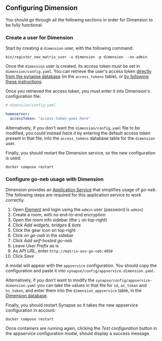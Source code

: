 ## Configuring Dimension
You should go through all the following sections in order for Dimension to be fully functional.

### Create a user for Dimension
Start by creating a `dimension` user, with the following command:

```shell
bin/register_new_matrix_user -u dimension -p dimension --no-admin
```

Once the `dimension` user is created, its access token must be set in `dimension/config.yaml`. You can retrieve the user's access token [directly from the synapse database](#database-access) (in the `access_tokens` table), or [by following these instructions](https://t2bot.io/docs/access_tokens/).

Once you retrieved the access token, you must enter it into Dimension's configuration file:

```yaml
# dimension/config.yaml

homeserver:
  accessToken: "access-token-goes-here"
```

Alternatively, if you don't want the `dimension/config.yaml` file to be modified, you could instead *hack it* by entering the default access token present in that file, into the `access_tokens` database table for the `dimension` user.

Finally, you should restart the Dimension service, so the new configuration is used:

```shell
docker compose restart
```

### Configure go-neb usage with Dimension
Dimension provides an [Application Service](https://matrix.org/docs/guides/application-services) that simplifies usage of *go-neb*. The following steps are required for this application service to work correctly.

1. Open [Element](http://localhost:8010) and login using the `admin` user (password is `admin`)
1. Create a room, with no end-to-end encryption
1. Open the room info sidebar (the `i` on top-right)
1. Click *Add widgets, bridges & bots*
1. Click the gear icon on top-right
1. Click on *go-neb* in the sidebar
1. Click *Add self-hosted go-neb*
1. Leave *User Prefix* as is
1. As *API URL*, enter `http://matrix-env-go-neb:4050`
1. Click *Save*

A modal will appear with the `appservice` configuration. You should copy the configuration and paste it into `synapse/config/appservice-dimension.yaml`.

Alternatively, if you don't want to modify the `synapse/config/appservice-dimension.yaml` you can take the values in that file for `id`, `as_token` and `hs_token`, and enter them into the `dimension_appservice` table, in the [Dimension database](#database-access).

Finally, you should restart Synapse so it takes the new appservice configuration in account:

```shell
docker compose restart
```

Once containers are running again, clicking the *Test configuration* button in the appservice configuration modal, should display a success message.
